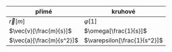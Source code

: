 | přímé                    | kruhové                      |
| ------------------------ | ---------------------------- |
| $\vec{r}[m]$             | $\varphi[1]$                 |
| $\vec{v}[\frac{m}{s}]$   | $\omega[\frac{1}{s}]$        |
| $\vec{a}[\frac{m}{s^2}]$ | $\varepsilon[\frac{1}{s^2}]$ |


